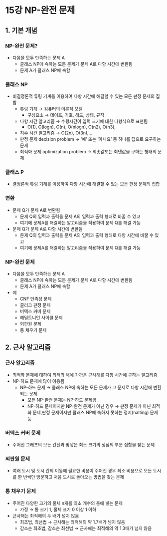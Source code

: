 # 15강 NP-완전 문제

## 1. 기본 개념

### NP-완전 문제?

- 다음을 모두 만족하는 문제 A
    - 클래스 NP에 속하는 모든 문제가 문제 A로 다항 시간에 변환됨
    - 문제 A가 클래스 NP에 속함

### 클래스 NP

- 비결정론적 튜링 기계를 이용하여 다항 시간에 해결할 수 있는 모든 판정 문제의 집합
    - 튜링 기계 → 컴퓨터의 이론적 모델
        - 구성요소 → 테이프, 기호, 헤드, 상태, 규칙
    - 다항 시간 알고리즘 → 수행시간이 입력 크기에 대한 다항식으로 표현됨
        - O(1), O(logn), O(n), O(nlogn), O(n2), O(n3),
    - 지수 시간 알고리즘 → O(2n), O(3n),…
    - 판정 문제 decision problem → ‘예’ 또는 ‘아니요’ 중 하나를 답으로 요구하는 문제
    - 최적화 문제 optimization problem → 최솟값또는 최댓값을 구하는 형태의 문제

### 클래스 P

- 결정론적 튜링 기계를 이용하여 다항 시간에 해결할 수 있는 모든 판정 문제의 집합

### 변환

- 문제 Q가 문제 A로 변환됨
    - 문제 Q의 입력과 출력을 문제 A의 입력과 출력 형태로 바꿀 수 있고
    - 여기에 문제A를 해결하는 알고리즘을 적용하여 문제 Q를 해결 가능
- 문제 Q가 문제 A로 다항 시간에 변환됨
    - 문제 Q의 입력과 출력을 문제 A의 입력과 출력 형태로 다항 시간에 바꿀 수 있고
    - 여기에 문제A를 해결하는 알고리즘을 적용하여 문제 Q를 해결 가능

### NP-완전 문제

- 다음을 모두 만족하는 문제 A
    - 클래스 NP에 속하는 모든 문제가 문제 A로 다항 시간에 변환됨
    - 문제 A가 클래스 NP에 속함
- 예
    - CNF 만족성 문제
    - 클리크 판정 문제
    - 버텍스 커버 문제
    - 해밀토니언 사이클 문제
    - 외판원 문제
    - 통 채우기 문제

## 2. 근사 알고리즘

### 근사 알고리즘

- 최적화 문제에 대하여 최적의 해에 가까운 근사해를 다항 시간에 구하는 알고리즘
- NP-하드 문제에 많이 이용됨
    - NP-하드 문제 → 클래스 NP에 속하는 모든 문제가 그 문제로 다항 시간에 변환되는 문제
        - 모든 NP-완전 문제는 NP-하드 문제임
        - NP-하드 문제이지만 NP-완전 문제가 아닌 경우 → 판정 문제가 아닌 최적화 문제,판정 문제이지만 클래스 NP에 속하지 못하는 정지(halting) 문제 등

### 버텍스 커버 문제

- 주어진 그래프의 모든 간선과 맞닿은 최소 크기의 정점의 부분 집합을 찾는 문제

### 외판원 문제

- 여러 도시 및 도시 간의 이동에 필요한 비용이 주어진 경우 최소 비용으로 모든 도시를 한 번씩만 방문하고 처음 도시로 돌아오는 방법을 찾는 문제

### 통 채우기 문제

- 주어진 다양한 크기의 물체 n개를 최소 개수의 통에 넣는 문제
    - 가정 → 통 크기 1, 물체 크기 0 이상 1 이하
- 근사해는 최적해의 두 배가 넘지 않음
    - 최초법, 최선법 → 근사해는 최적해의 약 1.7배가 넘지 않음
    - 감소순 최초법, 감소순 최선법 → 근사해는 최적해의 약 1.3배가 넘지 않음